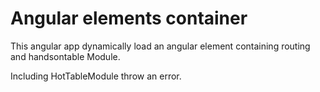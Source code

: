 # Angular elements container
This angular app dynamically load
an angular element containing
routing and handsontable Module.

Including HotTableModule throw an error.